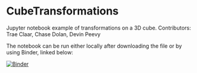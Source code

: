 # CubeTransformations
Jupyter notebook example of transformations on a 3D cube. Contributors: Trae Claar, Chase Dolan, Devin Peevy

The notebook can be run either locally after downloading the file or by using Binder, linked below: <br>

[![Binder](https://mybinder.org/badge_logo.svg)](https://mybinder.org/v2/gh/tclaar/CubeTransformations/HEAD?labpath=%2FTransformationExamples.ipynb)
